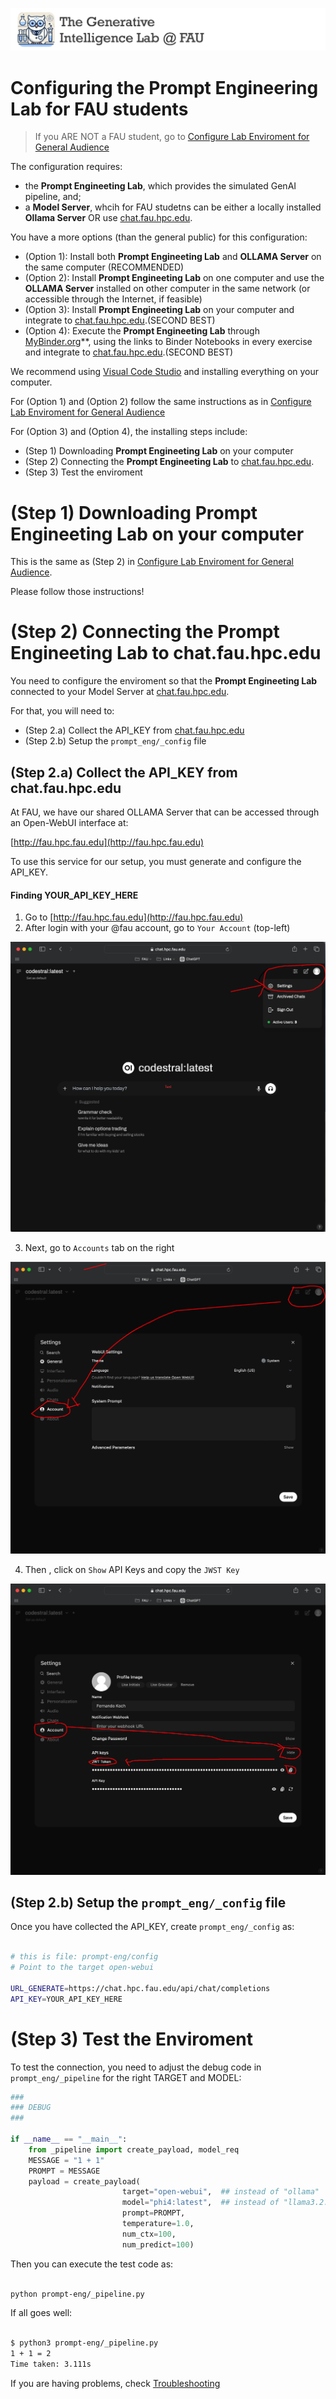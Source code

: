 ![GenI-Banner](./images/geni-banner.png)



# Configuring the Prompt Engineering Lab for FAU students

> If you ARE NOT a FAU student, go to 
> [Configure Lab Enviroment for General Audience](https://github.com/genilab-fau/prompt-eng/CONFIG.md)
> 


The configuration requires:
* the **Prompt Engineeting Lab**, which provides the simulated GenAI pipeline, and;
* a **Model Server**, whcih for FAU studetns can be either a locally installed **Ollama Server** OR use [chat.fau.hpc.edu](chat.fau.hpc.edu).

You have a more options (than the general public) for this configuration:

* (Option 1): Install both **Prompt Engineeting Lab** and **OLLAMA Server** on the same computer (RECOMMENDED)
* (Option 2): Install **Prompt Engineeting Lab** on one computer and use the **OLLAMA Server** installed on other computer in the same network (or accessible through the Internet, if feasible)
* (Option 3): Install **Prompt Engineeting Lab** on your computer and integrate to [chat.fau.hpc.edu](chat.fau.hpc.edu).(SECOND BEST)
* (Option 4): Execute the **Prompt Engineeting Lab** through [MyBinder.org](http://mybinder.org)**, using the links to Binder Notebooks in every exercise and integrate to [chat.fau.hpc.edu](chat.fau.hpc.edu).(SECOND BEST)

We recommend using [Visual Code Studio](https://code.visualstudio.com) and installing everything on your computer.

For (Option 1) and (Option 2) follow the same instructions as in [Configure Lab Enviroment for General Audience](https://github.com/genilab-fau/prompt-eng/CONFIG.md)



For (Option 3) and (Option 4), the installing steps include:
* (Step 1) Downloading **Prompt Engineeting Lab** on your computer
* (Step 2) Connecting the **Prompt Engineeting Lab** to [chat.fau.hpc.edu](chat.fau.hpc.edu).
* (Step 3) Test the enviroment



# (Step 1) Downloading **Prompt Engineeting Lab** on your computer

This is the same as (Step 2) in [Configure Lab Enviroment for General Audience](https://github.com/genilab-fau/prompt-eng/CONFIG.md).

Please follow those instructions!

# (Step 2) Connecting the **Prompt Engineeting Lab** to chat.fau.hpc.edu

You need to configure the enviroment so that the **Prompt Engineeting Lab** connected to your Model Server at [chat.fau.hpc.edu](chat.fau.hpc.edu).

For that, you will need to:
* (Step 2.a) Collect the API_KEY from [chat.fau.hpc.edu](chat.fau.hpc.edu)
* (Step 2.b) Setup the `prompt_eng/_config` file


## (Step 2.a) Collect the API_KEY from chat.fau.hpc.edu

At FAU, we have our shared OLLAMA Server that can be accessed through an Open-WebUI interface at:

[http://fau.hpc.fau.edu](http://fau.hpc.fau.edu)

To use this service for our setup, you must generate and configure the API_KEY.

#### Finding **YOUR_API_KEY_HERE** 

1. Go to [http://fau.hpc.fau.edu](http://fau.hpc.fau.edu)
2. After login with your @fau account, go to `Your Account` (top-left)

![Your Account](./images/chatfau-login.png)

3. Next, go to `Accounts` tab on the right

![Account Tab](./images/chatfau-account.png)

4. Then , click on `Show` API Keys and copy the `JWST Key` 

![API Key](./images/chatfau-key.png)



## (Step 2.b) Setup the `prompt_eng/_config` file


Once you have collected the API_KEY, create `prompt_eng/_config` as:

```bash

# this is file: prompt-eng/config
# Point to the target open-webui

URL_GENERATE=https://chat.hpc.fau.edu/api/chat/completions
API_KEY=YOUR_API_KEY_HERE

```

# (Step 3) Test the Enviroment


To test the connection, you need to adjust the debug code in `prompt_eng/_pipeline` for the right TARGET and MODEL:

```python
###
### DEBUG
###

if __name__ == "__main__":
    from _pipeline import create_payload, model_req
    MESSAGE = "1 + 1"
    PROMPT = MESSAGE 
    payload = create_payload(
                         target="open-webui",  ## instead of "ollama"   
                         model="phi4:latest",  ## instead of "llama3.2:latest", 
                         prompt=PROMPT, 
                         temperature=1.0, 
                         num_ctx=100, 
                         num_predict=100)


```

Then you can execute the test code as:

```bash

python prompt-eng/_pipeline.py

```


If all goes well:


```bash

$ python3 prompt-eng/_pipeline.py
1 + 1 = 2
Time taken: 3.111s

```

If you are having problems, check [Troubleshooting ](https://github.com/genilab-fau/prompt-eng/TROUBLESHOOTING.md)

